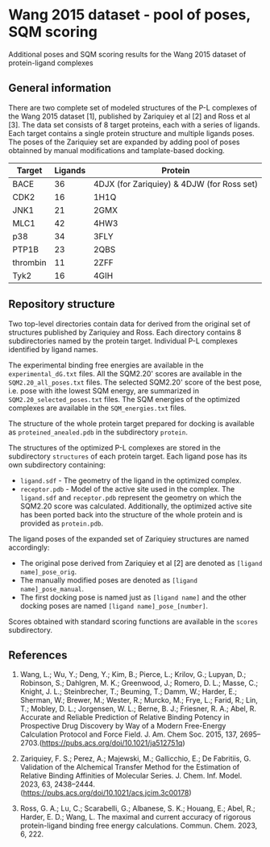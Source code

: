 Wang 2015 dataset - pool of poses, SQM scoring
==============================================

Additional poses and SQM scoring results for the Wang 2015 dataset of protein-ligand complexes

General information
-------------------

There are two complete set of modeled structures of the P-L complexes of the Wang 2015 dataset [1], published by Zariquiey et al [2] and Ross et al [3]. 
The data set consists of 8 target proteins, each with a series of ligands. Each target contains a single protein structure and multiple ligands poses. 
The poses of the Zariquiey set are expanded by adding pool of poses obtainned by manual modifications and tamplate-based docking. 

| Target   | Ligands | Protein                                    |
|----------|---------|--------------------------------------------|
| BACE     | 36      | 4DJX (for Zariquiey) & 4DJW (for Ross set) |
| CDK2     | 16      | 1H1Q                                       |
| JNK1     | 21      | 2GMX                                       |
| MLC1     | 42      | 4HW3                                       |
| p38      | 34      | 3FLY                                       |
| PTP1B    | 23      | 2QBS                                       |
| thrombin | 11      | 2ZFF                                       |
| Tyk2     | 16      | 4GIH                                       |


Repository structure
--------------------

Two top-level directories contain data for derived from the original set of structures published by Zariquiey and Ross. 
Each directory contains 8 subdirectories named by the protein target. Individual P-L complexes identified by ligand names.

The experimental binding free energies are available in the `experimental_dG.txt` files.
All the SQM2.20' scores are  available in the `SQM2.20_all_poses.txt` files.
The selected SQM2.20' score of the best pose, i.e. pose with ithe lowest SQM energy, are summarized in `SQM2.20_selected_poses.txt` files.
The SQM energies of the optimized complexes are available in the `SQM_energies.txt` files.

The structure of the whole protein target prepared for docking is available as `proteined_anealed.pdb` in the subdirectory `protein`.

The structures of the optimized P-L complexes are stored in the subdirectory `structures` of each protein target. Each ligand pose has its own subdirectory containing: 
- `ligand.sdf` - The geometry of the ligand in the optimized complex. 
- `receptor.pdb` - Model of the active site used in the complex.
The `ligand.sdf` and `receptor.pdb` represent the geometry on which the SQM2.20 score was calculated. Additionally, the optimized active site has been ported back into the structure of the whole protein and is provided as `protein.pdb`.

The ligand poses of the expanded set of Zariquiey structures are named accordingly:
- The original pose derived from Zariquiey et al [2] are denoted as `[ligand name]_pose_orig`.
- The manually modified poses are denoted as `[ligand name]_pose_manual`.
- The first docking pose is named just as `[ligand name]` and the other docking poses are named `[ligand name]_pose_[number]`.

Scores obtained with standard scoring functions are available in the `scores` subdirectory.

References
----------
1) Wang, L.; Wu, Y.; Deng, Y.; Kim, B.; Pierce, L.; Krilov, G.; Lupyan, D.; Robinson, S.; Dahlgren, M. K.; Greenwood, J.; Romero, D. L.; Masse, C.; Knight, J. L.; Steinbrecher, T.; Beuming, T.; Damm, W.; Harder, E.; Sherman, W.; Brewer, M.; Wester, R.; Murcko, M.; Frye, L.; Farid, R.; Lin, T.; Mobley, D. L.; Jorgensen, W. L.; Berne, B. J.; Friesner, R. A.; Abel, R. Accurate and Reliable Prediction of Relative Binding Potency in Prospective Drug Discovery by Way of a Modern Free-Energy Calculation Protocol and Force Field. J. Am. Chem Soc. 2015, 137, 2695–2703.(https://pubs.acs.org/doi/10.1021/ja512751q)

2) Zariquiey, F. S.; Perez, A.; Majewski, M.; Gallicchio, E.; De Fabritiis, G. Validation of the Alchemical Transfer Method for the Estimation of Relative Binding Affinities of Molecular Series. J. Chem. Inf. Model. 2023, 63, 2438–2444.(https://pubs.acs.org/doi/10.1021/acs.jcim.3c00178)

3) Ross, G. A.; Lu, C.; Scarabelli, G.; Albanese, S. K.; Houang, E.; Abel, R.; Harder, E. D.; Wang, L. The maximal and current accuracy of rigorous protein-ligand binding free energy calculations. Commun. Chem. 2023, 6, 222.
